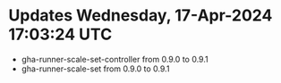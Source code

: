 # Updates Wednesday, 17-Apr-2024 17:03:24 UTC
- gha-runner-scale-set-controller from 0.9.0 to 0.9.1
- gha-runner-scale-set from 0.9.0 to 0.9.1

